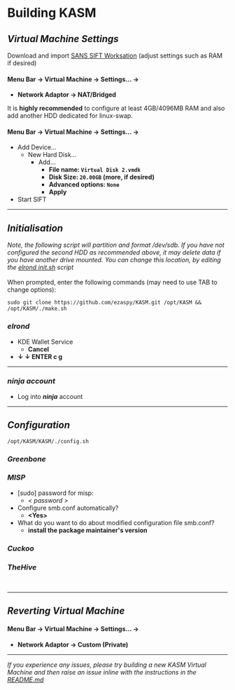 # Building KASM

## _Virtual Machine Settings_
Download and import [SANS SIFT Worksation](https://www.sans.org/tools/sift-workstation/) (adjust settings such as RAM if desired)<br>

#### **Menu Bar -> Virtual Machine -> Settings... ->**

- **Network Adaptor -> NAT/Bridged**<br>

It is **highly recommended** to configure at least 4GB/4096MB RAM and also add another HDD dedicated for linux-swap.<br>
#### **Menu Bar -> Virtual Machine -> Settings... ->**
  - Add Device...
    - New Hard Disk...
      - Add...
        - **File name: `Virtual Disk 2.vmdk`**
        - **Disk Size: `20.00GB` (more, if desired)**
        - **Advanced options: `None`**
        - **Apply**
- Start SIFT<br>

---
## _Initialisation_
_Note, the following script will partition and format /dev/sdb. If you have not configured the second HDD as recommended above, it may delete data if you have another drive mounted. You can change this location, by editing the [elrond init.sh](https://github.com/ezaspy/elrond/blob/main/elrond/tools/config/scripts/init.sh) script_<br><br>
When prompted, enter the following commands (may need to use TAB to change options):
```
sudo git clone https://github.com/ezaspy/KASM.git /opt/KASM && /opt/KASM/./make.sh
```
### _elrond_
  - KDE Wallet Service<br>
    - **Cancel**<br>
  - **&darr; &darr; ENTER c g**<br>

---
### _ninja account_
  - Log into **_ninja_** account<br>

---

## _Configuration_
```
/opt/KASM/KASM/./config.sh
```
### _Greenbone_
### _MISP_
  - [sudo] password for misp:<br>
    - _< password >_<br>
  - Configure smb.conf automatically?<br>
    - **&lt;Yes&gt;**<br>
  - What do you want to do about modified configuration file smb.conf?<br>
    - **install the package maintainer's version**<br>
### _Cuckoo_
### _TheHive_
<br>

---

## _Reverting Virtual Machine_

#### **Menu Bar -> Virtual Machine -> Settings... ->**

- **Network Adaptor -> Custom (Private)**<br>

---

_If you experience any issues, please try building a new KASM Virtual Machine and then raise an issue inline with the instructions in the [README.md](https://github.com/ezaspy/KASM/blob/main/KASM/README.md)_<br>